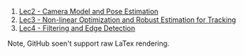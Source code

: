 1. [Lec2 - Camera Model and Pose Estimation](./L2_camModel_and_poseEst.md)
2. [Lec3 - Non-linear Optimization and Robust Estimation for Tracking](L3_Nonlinear_Optimization.md)
3. [Lec4 - Filtering and Edge Detection](./L4_filtering_and_Edge.md)


Note, GitHub soen't support raw LaTex rendering.